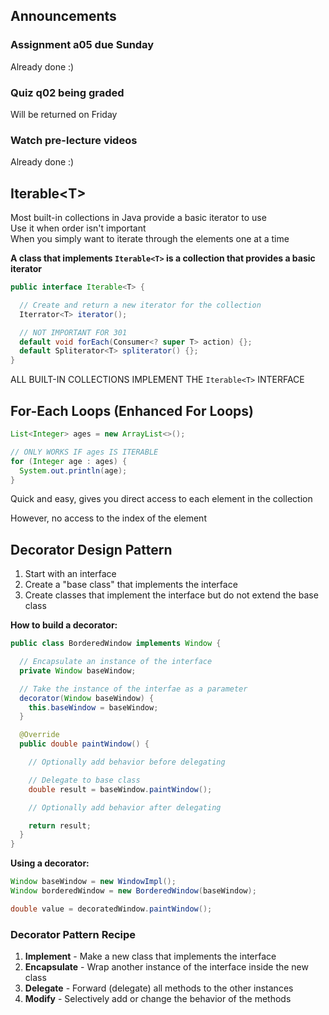 ## Announcements
### Assignment a05 due Sunday
Already done :)
### Quiz q02 being graded
Will be returned on Friday
### Watch pre-lecture videos
Already done :)

## Iterable\<T\>
Most built-in collections in Java provide a basic iterator
to use  
Use it when order isn't important  
When you simply want to iterate through the elements one at
a time  

**A class that implements `Iterable<T>` is a collection that
provides a basic iterator**

```Java
public interface Iterable<T> {

  // Create and return a new iterator for the collection
  Iterrator<T> iterator();

  // NOT IMPORTANT FOR 301
  default void forEach(Consumer<? super T> action) {};
  default Spliterator<T> spliterator() {};
}
```

ALL BUILT-IN COLLECTIONS IMPLEMENT THE `Iterable<T>`
INTERFACE  

## For-Each Loops (Enhanced For Loops)
```Java
List<Integer> ages = new ArrayList<>();

// ONLY WORKS IF ages IS ITERABLE
for (Integer age : ages) {
  System.out.println(age);
}
```

Quick and easy, gives you direct access to each element in
the collection  

However, no access to the index of the element  

## Decorator Design Pattern
1. Start with an interface
2. Create a "base class" that implements the interface
3. Create classes that implement the interface but do not
   extend the base class  

**How to build a decorator:**  
```Java
public class BorderedWindow implements Window {

  // Encapsulate an instance of the interface
  private Window baseWindow;

  // Take the instance of the interfae as a parameter
  decorator(Window baseWindow) {
    this.baseWindow = baseWindow;
  }

  @Override
  public double paintWindow() {

    // Optionally add behavior before delegating

    // Delegate to base class
    double result = baseWindow.paintWindow();

    // Optionally add behavior after delegating

    return result;
  }
}
```

**Using a decorator:**  
```Java
Window baseWindow = new WindowImpl();
Window borderedWindow = new BorderedWindow(baseWindow);

double value = decoratedWindow.paintWindow();
```

### Decorator Pattern Recipe
1. **Implement** - Make a new class that implements the
   interface  
2. **Encapsulate** - Wrap another instance of the interface
   inside the new class
3. **Delegate** - Forward (delegate) all methods to the
   other instances
4. **Modify** - Selectively add or change the behavior of
   the methods  

